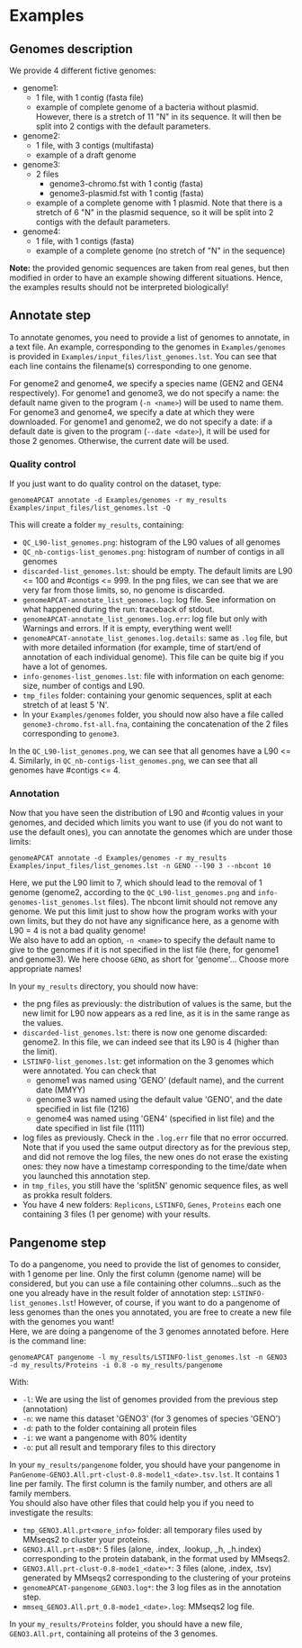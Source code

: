 # Examples

## Genomes description

We provide 4 different fictive genomes:
- genome1: 
    * 1 file, with 1 contig (fasta file)
    * example of complete genome of a bacteria without plasmid. However, there is a stretch of 11 "N" in its sequence. It will then be split into 2 contigs with the default parameters.
- genome2: 
    * 1 file, with 3 contigs (multifasta)
    * example of a draft genome
- genome3:
    * 2 files
        - genome3-chromo.fst with 1 contig (fasta)
        - genome3-plasmid.fst with 1 contig (fasta)
    * example of a complete genome with 1 plasmid. Note that there is a stretch of 6 "N" in the plasmid sequence, so it will be split into 2 contigs with the default parameters.
- genome4:
    * 1 file, with 1 contigs (fasta)
    * example of a complete genome (no stretch of "N" in the sequence)

**Note:** the provided genomic sequences are taken from real genes, but then modified in order to have an example showing different situations. Hence, the examples results should not be interpreted biologically!


## Annotate step

To annotate genomes, you need to provide a list of genomes to annotate, in a text file. An example, corresponding to the genomes in `Examples/genomes` is provided in `Examples/input_files/list_genomes.lst`. You can see that each line contains the filename(s) corresponding to one genome. 

For genome2 and genome4, we specify a species name (GEN2 and GEN4 respectively). For genome1 and genome3, we do not specify a name: the default name given to the program (`-n <name>`) will be used to name them.  
For genome3 and genome4, we specify a date at which they were downloaded. For genome1 and genome2, we do not specify a date: if a default date is given to the program (`--date <date>`), it will be used for those 2 genomes. Otherwise, the current date will be used.

### Quality control

If you just want to do quality control on the dataset, type:

    genomeAPCAT annotate -d Examples/genomes -r my_results Examples/input_files/list_genomes.lst -Q  

This will create a folder `my_results`, containing:
- `QC_L90-list_genomes.png`: histogram of the L90 values of all genomes
- `QC_nb-contigs-list_genomes.png`: histogram of number of contigs in all genomes
- `discarded-list_genomes.lst`: should be empty. The default limits are L90 <= 100 and #contigs <= 999. In the png files, we can see that we are very far from those limits, so, no genome is discarded.
- `genomeAPCAT-annotate_list_genomes.log`: log file. See information on what happened during the run: traceback of stdout.
- `genomeAPCAT-annotate_list_genomes.log.err`: log file but only with Warnings and errors. If it is empty, everything went well!
- `genomeAPCAT-annotate_list_genomes.log.details`: same as `.log` file, but with more detailed information (for example, time of start/end of annotation of each individual genome). This file can be quite big if you have a lot of genomes.
- `info-genomes-list_genomes.lst`: file with information on each genome: size, number of contigs and L90.
- `tmp_files` folder: containing your genomic sequences, split at each stretch of at least 5 'N'. 
- In your `Examples/genomes` folder, you should now also have a file called `genome3-chromo.fst-all.fna`, containing the concatenation of the 2 files corresponding to `genome3`.

In the `QC_L90-list_genomes.png`, we can see that all genomes have a L90 <= 4.
Similarly, in `QC_nb-contigs-list_genomes.png`, we can see that all genomes have #contigs <= 4.

### Annotation 

Now that you have seen the distribution of L90 and #contig values in your genomes, and decided which limits you want to use (if you do not want to use the default ones), you can annotate the genomes which are under those limits:

    genomeAPCAT annotate -d Examples/genomes -r my_results Examples/input_files/list_genomes.lst -n GENO --l90 3 --nbcont 10

Here, we put the L90 limit to 7, which should lead to the removal of 1 genome (genome2, according to the `QC_L90-list_genomes.png` and `info-genomes-list_genomes.lst` files). The nbcont limit should not remove any genome. We put this limit just to show how the program works with your own limits, but they do not have any significance here, as a genome with L90 = 4 is not a bad quality genome!  
We also have to add an option, `-n <name>` to specify the default name to give to the genomes if it is not specified in the list file (here, for genome1 and genome3). We here choose `GENO`, as short for 'genome'... Choose more appropriate names!

In your `my_results` directory, you should now have:
- the png files as previously: the distribution of values is the same, but the new limit for L90 now appears as a red line, as it is in the same range as the values.
- `discarded-list_genomes.lst`: there is now one genome discarded: genome2. In this file, we can indeed see that its L90 is 4 (higher than the limit).
- `LSTINFO-list_genomes.lst`: get information on the 3 genomes which were annotated. You can check that 
    - genome1 was named using 'GENO' (default name), and the current date (MMYY)
    - genome3 was named using the default value 'GENO', and the date specified in list file (1216)
    - genome4 was named using 'GEN4' (specified in list file) and the date specified in list file (1111)
- log files as previously. Check in the `.log.err` file that no error occurred. Note that if you used the same output directory as for the previous step, and did not remove the log files, the new ones do not erase the existing ones: they now have a timestamp corresponding to the time/date when you launched this annotation step.
- in `tmp_files`, you still have the 'split5N' genomic sequence files, as well as prokka result folders.
- You have 4 new folders: `Replicons`, `LSTINFO`, `Genes`, `Proteins` each one containing 3 files (1 per genome) with your results.

## Pangenome step

To do a pangenome, you need to provide the list of genomes to consider, with 1 genome per line. Only the first column (genome name) will be considered, but you can use a file containing other columns...such as the one you already have in the result folder of annotation step: `LSTINFO-list_genomes.lst`! However, of course, if you want to do a pangenome of less genomes than the ones you annotated, you are free to create a new file with the genomes you want!  
Here, we are doing a pangenome of the 3 genomes annotated before. Here is the command line:

    genomeAPCAT pangenome -l my_results/LSTINFO-list_genomes.lst -n GENO3 -d my_results/Proteins -i 0.8 -o my_results/pangenome 

With:
- `-l`: We are using the list of genomes provided from the previous step (annotation)
- `-n`: we name this dataset 'GENO3' (for 3 genomes of species 'GENO')
- `-d`: path to the folder containing all protein files
- `-i`: we want a pangenome with 80% identity
- `-o`: put all result and temporary files to this directory

In your `my_results/pangenome` folder, you should have your pangenome in `PanGenome-GENO3.All.prt-clust-0.8-model1_<date>.tsv.lst`. It contains 1 line per family. The first column is the family number, and others are all family members.  
You should also have other files that could help you if you need to investigate the results:
- `tmp_GENO3.All.prt<more_info>` folder: all temporary files used by MMseqs2 to cluster your proteins.
- `GENO3.All.prt-msDB*`: 5 files (alone, .index, .lookup, _h, _h.index) corresponding to the protein databank, in the format used by MMseqs2.
- `GENO3.All.prt-clust-0.8-mode1_<date>*`: 3 files (alone, .index, .tsv) generated by MMseqs2 corresponding to the clustering of your proteins
- `genomeAPCAT-pangenome_GENO3.log*`: the 3 log files as in the annotation step.
- `mmseq_GENO3.All.prt_0.8-mode1_<date>.log`: MMseqs2 log file.

In your `my_results/Proteins` folder, you should have a new file, `GENO3.All.prt`, containing all proteins of the 3 genomes.
